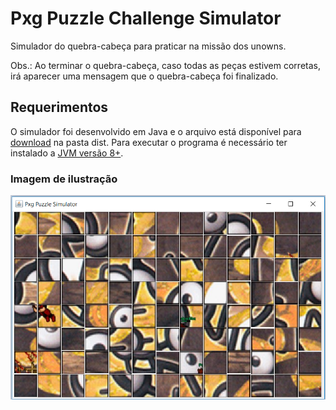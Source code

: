 # Pxg Puzzle Challenge Simulator
Simulador do quebra-cabeça para praticar na missão dos unowns.

Obs.: Ao terminar o quebra-cabeça, caso todas as peças estivem corretas, irá aparecer uma mensagem que o quebra-cabeça foi finalizado.

## Requerimentos
O simulador foi desenvolvido em Java e o arquivo está disponível para [download](https://github.com/Elderjr/pxgPuzzleChallengeSimulator/blob/master/dist/pxgPuzzleSimulator.jar) na pasta dist. Para executar o programa é necessário ter instalado a [JVM versão 8+](https://www.java.com/pt_BR/download/win10.jsp).

### Imagem de ilustração
![Imagem de ilustração do simulador](screenshot.png)

